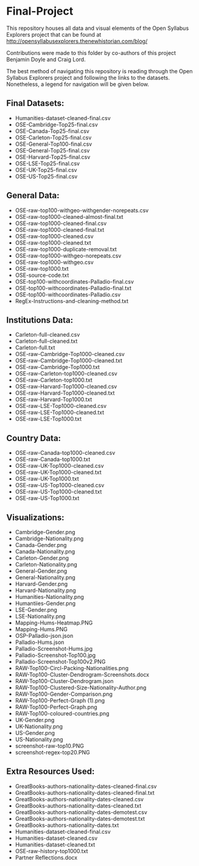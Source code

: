 # Final-Project

This repository houses all data and visual elements of the Open Syllabus Explorers project that can be found at http://opensyllabusexplorers.thenewhistorian.com/blog/

Contributions were made to this folder by co-authors of this project Benjamin Doyle and Craig Lord.

The best method of navigating this repository is reading through the Open Syllabus Explorers project and following the links to the datasets. Nonetheless, a legend for navigation will be given below.

## Final Datasets:

- Humanities-dataset-cleaned-final.csv
- OSE-Cambridge-Top25-final.csv
- OSE-Canada-Top25-final.csv
- OSE-Carleton-Top25-final.csv
- OSE-General-Top100-final.csv
- OSE-General-Top25-final.csv
- OSE-Harvard-Top25-final.csv
- OSE-LSE-Top25-final.csv
- OSE-UK-Top25-final.csv
- OSE-US-Top25-final.csv

## General Data:

- OSE-raw-top100-withgeo-withgender-norepeats.csv
- OSE-raw-top1000-cleaned-almost-final.txt
- OSE-raw-top1000-cleaned-final.csv
- OSE-raw-top1000-cleaned-final.txt
- OSE-raw-top1000-cleaned.csv
- OSE-raw-top1000-cleaned.txt
- OSE-raw-top1000-duplicate-removal.txt
- OSE-raw-top1000-withgeo-norepeats.csv
- OSE-raw-top1000-withgeo.csv
- OSE-raw-top1000.txt
- OSE-source-code.txt
- OSE-top100-withcoordinates-Palladio-final.csv
- OSE-top100-withcoordinates-Palladio-final.txt
- OSE-top100-withcoordinates-Palladio.csv
- RegEx-Instructions-and-cleaning-method.txt

## Institutions Data:

- Carleton-full-cleaned.csv
- Carleton-full-cleaned.txt
- Carleton-full.txt
- OSE-raw-Cambridge-Top1000-cleaned.csv
- OSE-raw-Cambridge-Top1000-cleaned.txt
- OSE-raw-Cambridge-Top1000.txt
- OSE-raw-Carleton-top1000-cleaned.csv
- OSE-raw-Carleton-top1000.txt
- OSE-raw-Harvard-Top1000-cleaned.csv
- OSE-raw-Harvard-Top1000-cleaned.txt
- OSE-raw-Harvard-Top1000.txt
- OSE-raw-LSE-Top1000-cleaned.csv
- OSE-raw-LSE-Top1000-cleaned.txt
- OSE-raw-LSE-Top1000.txt

## Country Data:

- OSE-raw-Canada-top1000-cleaned.csv
- OSE-raw-Canada-top1000.txt
- OSE-raw-UK-Top1000-cleaned.csv
- OSE-raw-UK-Top1000-cleaned.txt
- OSE-raw-UK-Top1000.txt
- OSE-raw-US-Top1000-cleaned.csv
- OSE-raw-US-Top1000-cleaned.txt
- OSE-raw-US-Top1000.txt

## Visualizations:

- Cambridge-Gender.png
- Cambridge-Nationality.png
- Canada-Gender.png
- Canada-Nationality.png
- Carleton-Gender.png
- Carleton-Nationality.png
- General-Gender.png
- General-Nationality.png
- Harvard-Gender.png
- Harvard-Nationality.png
- Humanities-Nationality.png
- Humantiies-Gender.png
- LSE-Gender.png
- LSE-Nationality.png
- Mapping-Hums-Heatmap.PNG
- Mapping-Hums.PNG
- OSP-Palladio-json.json
- Palladio-Hums.json
- Palladio-Screenshot-Hums.jpg
- Palladio-Screenshot-Top100.jpg
- Palladio-Screenshot-Top100v2.PNG
- RAW-Top100-Circl-Packing-Nationalities.png
- RAW-Top100-Cluster-Dendrogram-Screenshots.docx
- RAW-Top100-Cluster-Dendrogram.json
- RAW-Top100-Clustered-Size-Nationality-Author.png
- RAW-Top100-Gender-Comparison.png
- RAW-Top100-Perfect-Graph (1).png
- RAW-Top100-Perfect-Graph.png
- RAW-Top100-coloured-countries.png
- UK-Gender.png
- UK-Nationality.png
- US-Gender.png
- US-Nationality.png
- screenshot-raw-top10.PNG
- screenshot-regex-top20.PNG

## Extra Resources Used:

- GreatBooks-authors-nationality-dates-cleaned-final.csv
- GreatBooks-authors-nationality-dates-cleaned-final.txt
- GreatBooks-authors-nationality-dates-cleaned.csv
- GreatBooks-authors-nationality-dates-cleaned.txt
- GreatBooks-authors-nationality-dates-demotest.csv
- GreatBooks-authors-nationality-dates-demotest.txt
- GreatBooks-authors-nationality-dates.txt
- Humanities-dataset-cleaned-final.csv
- Humanities-dataset-cleaned.csv
- Humanities-dataset-cleaned.txt
- OSE-raw-history-top1000.txt
- Partner Reflections.docx